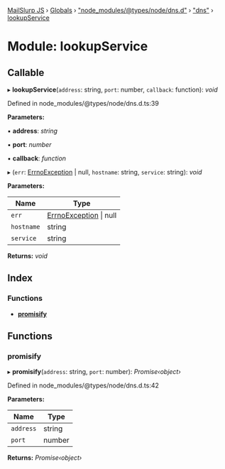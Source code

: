 [MailSlurp JS](../README.md) › [Globals](../globals.md) › ["node_modules/@types/node/dns.d"](_node_modules__types_node_dns_d_.md) › ["dns"](_node_modules__types_node_dns_d_._dns_.md) › [lookupService](_node_modules__types_node_dns_d_._dns_.lookupservice.md)

# Module: lookupService

## Callable

▸ **lookupService**(`address`: string, `port`: number, `callback`: function): *void*

Defined in node_modules/@types/node/dns.d.ts:39

**Parameters:**

▪ **address**: *string*

▪ **port**: *number*

▪ **callback**: *function*

▸ (`err`: [ErrnoException](../interfaces/_node_modules__types_node_globals_d_.nodejs.errnoexception.md) | null, `hostname`: string, `service`: string): *void*

**Parameters:**

Name | Type |
------ | ------ |
`err` | [ErrnoException](../interfaces/_node_modules__types_node_globals_d_.nodejs.errnoexception.md) &#124; null |
`hostname` | string |
`service` | string |

**Returns:** *void*

## Index

### Functions

* [__promisify__](_node_modules__types_node_dns_d_._dns_.lookupservice.md#__promisify__)

## Functions

###  __promisify__

▸ **__promisify__**(`address`: string, `port`: number): *Promise‹object›*

Defined in node_modules/@types/node/dns.d.ts:42

**Parameters:**

Name | Type |
------ | ------ |
`address` | string |
`port` | number |

**Returns:** *Promise‹object›*
